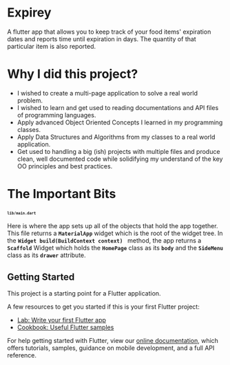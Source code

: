# Expirey

A flutter app that allows you to keep track of your food items' expiration dates and reports time until expiration in days.
The quantity of that particular item is also reported. 


# Why I did this project?
* I wished to create a multi-page application to solve a real world problem. 
* I wished to learn and get used to reading documentations and API files of programming languages. 
* Apply advanced Object Oriented Concepts I learned in my programming classes. 
* Apply Data Structures and Algorithms from my classes to a real world application. 
* Get used to handling a big (ish) projects with multiple files and produce clean, well documented code while solidifying my understand of the key OO principles and best practices.  

# The Important Bits

### <font size="1"> `lib/main.dart` </font> 


Here is where the app sets up all of the objects that hold the app together. This file returns a **```MaterialApp```** widget which is the root of the widget tree.  In the **```Widget build(BuildContext context) ```** method, the app returns a **`Scaffold`** Widget which holds the **`HomePage`** class as its **`body`** and the **`SideMenu`** class as its **`drawer`** attribute. 

## Getting Started

This project is a starting point for a Flutter application.

A few resources to get you started if this is your first Flutter project:

- [Lab: Write your first Flutter app](https://flutter.dev/docs/get-started/codelab)
- [Cookbook: Useful Flutter samples](https://flutter.dev/docs/cookbook)

For help getting started with Flutter, view our
[online documentation](https://flutter.dev/docs), which offers tutorials,
samples, guidance on mobile development, and a full API reference.
